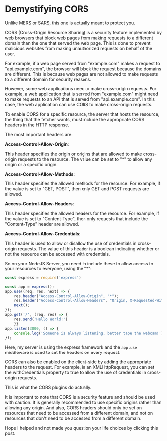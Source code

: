 # Demystifying CORS

Unlike MERS or SARS, this one is actually meant to protect you.

CORS (Cross-Origin Resource Sharing) is a security feature implemented by web browsers that block web pages from making requests to a different domain than the one that served the web page. This is done to prevent malicious websites from making unauthorized requests on behalf of the user.

For example, if a web page served from "example.com" makes a request to "api.example.com", the browser will block the request because the domains are different. This is because web pages are not allowed to make requests to a different domain for security reasons.

However, some web applications need to make cross-origin requests. For example, a web application that is served from "example.com" might need to make requests to an API that is served from "api.example.com". In this case, the web application can use CORS to make cross-origin requests.

To enable CORS for a specific resource, the server that hosts the resource, the thing that the fetcher wants, must include the appropriate CORS headers in the HTTP response.

The most important headers are:

**Access-Control-Allow-Origin**:

This header specifies the origin or origins that are allowed to make cross-origin requests to the resource. The value can be set to "\*" to allow any origin or a specific origin.

**Access-Control-Allow-Methods**:

This header specifies the allowed methods for the resource. For example, if the value is set to "GET, POST", then only GET and POST requests are allowed.

**Access-Control-Allow-Headers**:

This header specifies the allowed headers for the resource. For example, if the value is set to "Content-Type", then only requests that include the "Content-Type" header are allowed.

**Access-Control-Allow-Credentials**:

This header is used to allow or disallow the use of credentials in cross-origin requests. The value of this header is a boolean indicating whether or not the resource can be accessed with credentials.

So on your NodeJS Server, you need to include these to allow access to your resources to everyone, using the "\*":

```javascript
const express = require('express')

const app = express();
app.use((req, res, next) => {
    res.header("Access-Control-Allow-Origin", "*"); 
    res.header("Access-Control-Allow-Headers", "Origin, X-Requested-With, Content-Type, Accept");
    next();
});
app.get('/', (req, res) => {
    res.send('Hello World!')
    }}
app.listen(3000, () => {
    console.log('Someone is always listening, better tape the webcam!')
});
```

Here, my server is using the express framework and the `app.use` middleware is used to set the headers on every request.

CORS can also be enabled on the client-side by adding the appropriate headers to the request. For example, in an XMLHttpRequest, you can set the withCredentials property to true to allow the use of credentials in cross-origin requests.

This is what the CORS plugins do actually.

It is important to note that CORS is a security feature and should be used with caution. It is generally recommended to use specific origins rather than allowing any origin. And also, CORS headers should only be set on resources that need to be accessed from a different domain, and not on resources that don't need to be accessed from a different domain.

Hope I helped and not made you question your life choices by clicking this post.
